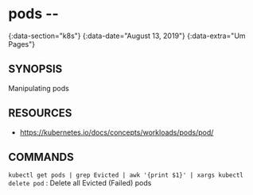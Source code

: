 # pods --
{:data-section="k8s"}
{:data-date="August 13, 2019"}
{:data-extra="Um Pages"}

## SYNOPSIS

Manipulating pods

## RESOURCES

  * https://kubernetes.io/docs/concepts/workloads/pods/pod/


## COMMANDS

`kubectl get pods | grep Evicted | awk '{print $1}' | xargs kubectl delete pod`
: Delete all Evicted (Failed) pods
